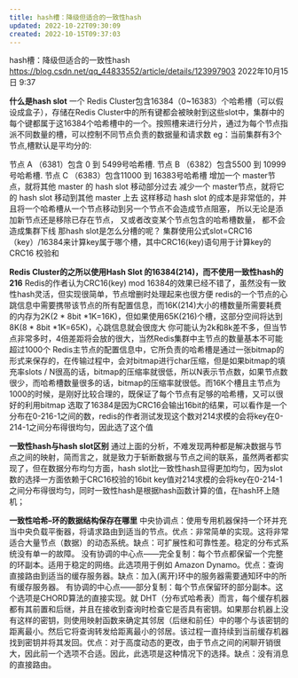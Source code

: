 ```yaml
---
title: hash槽：降级但适合的一致性hash
updated: 2022-10-22T09:30:09
created: 2022-10-15T09:37:03
---
```


hash槽：降级但适合的一致性hash
<https://blog.csdn.net/qq_44833552/article/details/123997903>
2022年10月15日
9:37

**什么是hash slot**
一个 Redis Cluster包含16384（0~16383）个哈希槽（可以假设成盒子），存储在Redis Cluster中的所有键都会被映射到这些slot中，集群中的每个键都属于这16384个哈希槽中的一个。按照槽来进行分片，通过为每个节点指派不同数量的槽，可以控制不同节点负责的数据量和请求数
eg：当前集群有3个节点,槽默认是平均分的:

节点 A （6381）包含 0 到 5499号哈希槽.
节点 B （6382）包含5500 到 10999 号哈希槽.
节点 C （6383）包含11000 到 16383号哈希槽
增加一个 master节点，就将其他 master 的 hash slot 移动部分过去
减少一个 master节点，就将它的 hash slot 移动到其他 master 上去
这样移动 hash slot 的成本是非常低的，并且将一个哈希槽从一个节点移动到另一个节点不会造成节点阻塞， 所以无论是添加新节点还是移除已存在节点， 又或者改变某个节点包含的哈希槽数量， 都不会造成集群下线
那hash slot是怎么分槽的呢？
集群使用公式slot=CRC16（key）/16384来计算key属于哪个槽，其中CRC16(key)语句用于计算key的CRC16 校验和

**Redis Cluster的之所以使用Hash Slot 的16384(214)，而不使用一致性hash的216**
Redis的作者认为CRC16(key) mod 16384的效果已经不错了，虽然没有一致性hash灵活，但实现很简单，节点增删时处理起来也很方便
redis的一个节点的心跳信息中需要携带该节点的所有配置信息，而16K(214)大小的槽数量所需要耗费的内存为2K(2 \* 8bit \*1K=16K)，但如果使用65K(216)个槽，这部分空间将达到8K(8 \* 8bit \*1K=65K)，心跳信息就会很庞大
你可能认为2k和8k差不多，但当节点非常多时，4倍差距将会放的很大，当然Redis集群中主节点的数量基本不可能超过1000个
Redis主节点的配置信息中，它所负责的哈希槽是通过一张bitmap的形式来保存的，在传输过程中，会对bitmap进行char压缩，但是如果bitmap的填充率slots / N很高的话，bitmap的压缩率就很低，所以N表示节点数，如果节点数很少，而哈希槽数量很多的话，bitmap的压缩率就很低。而16K个槽且主节点为1000的时候，是刚好比较合理的，既保证了每个节点有足够的哈希槽，又可以很好的利用bitmap
选取了16384是因为CRC16会输出16bit的结果，可以看作是一个分布在0-216-1之间的数，redis的作者测试发现这个数对214求模的会将key在0-214-1之间分布得很均匀，因此选了这个值

**一致性hash与hash slot区别**
通过上面的分析，不难发现两种都是解决数据与节点之间的映射，简而言之，就是致力于斩断数据与节点之间的联系，虽然两者都实现了，但在数据分布均匀方面，hash slot比一致性hash显得更加均匀，因为slot数的选择一方面依赖于CRC16校验的16bit key值对214求模的会将key在0-214-1之间分布得很均匀，同时一致性hash是根据hash函数计算的值，在hash环上随机；

**一致性哈希–环的数据结构保存在哪里**
中央协调点：使用专用机器保持一个环并充当中央负载平衡器，将请求路由到适当的节点。优点：非常简单的实现。这将非常适合大量节点（数据）的动态系统。缺点：可扩展性和可靠性差。稳定的分布式系统没有单一的故障。
没有协调的中心点——完全复制：每个节点都保留一个完整的环副本。适用于稳定的网络。此选项用于例如 Amazon Dynamo。优点：查询直接路由到适当的缓存服务器。缺点：加入(离开)环中的服务器需要通知环中的所有缓存服务器。
有协调的中心点——部分复制：每个节点保留环的部分副本。这个选项是CHORD算法的直接实现。就 DHT（分布式哈希表）而言，每个缓存机器都有其前置和后继，并且在接收到查询时检查它是否具有密钥。如果那台机器上没有这样的密钥，则使用映射函数来确定其邻居（后继和前任）中的哪个与该密钥的距离最小。然后它将查询转发给距离最小的邻居。该过程一直持续到当前缓存机器找到密钥并将其发回。优点：对于高度动态的更改，由于节点之间的闲聊开销很大，因此前一个选项不合适。因此，此选项是这种情况下的选择。缺点：没有消息的直接路由。

